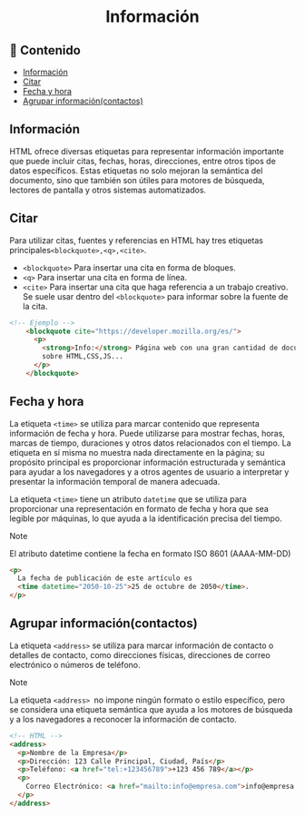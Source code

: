 <h1 align='center'>Información</h1>

<h2>📑 Contenido</h2>

- [Información](#información)
- [Citar](#citar)
- [Fecha y hora](#fecha-y-hora)
- [Agrupar información(contactos)](#agrupar-informacióncontactos)

## Información

HTML ofrece diversas etiquetas para representar información importante que puede incluir citas, fechas, horas, direcciones, entre otros tipos de datos específicos. Estas etiquetas no solo mejoran la semántica del documento, sino que también son útiles para motores de búsqueda, lectores de pantalla y otros sistemas automatizados.

## Citar

Para utilizar citas, fuentes y referencias en HTML hay tres etiquetas principales`<blockquote>,<q>,<cite>`.

- `<blockquote>` Para insertar una cita en forma de bloques.
- `<q>` Para insertar una cita en forma de línea.
- `<cite>` Para insertar una cita que haga referencia a un trabajo creativo. Se suele usar dentro del `<blockquote>` para informar sobre la fuente de la cita.

```HTML
<!-- Ejemplo -->
    <blockquote cite="https://developer.mozilla.org/es/">
      <p>
        <strong>Info:</strong> Página web con una gran cantidad de documentación
        sobre HTML,CSS,JS...
      </p>
    </blockquote>
```

## Fecha y hora

La etiqueta `<time>` se utiliza para marcar contenido que representa información de fecha y hora. Puede utilizarse para mostrar fechas, horas, marcas de tiempo, duraciones y otros datos relacionados con el tiempo. La etiqueta en sí misma no muestra nada directamente en la página; su propósito principal es proporcionar información estructurada y semántica para ayudar a los navegadores y a otros agentes de usuario a interpretar y presentar la información temporal de manera adecuada.

La etiqueta `<time>` tiene un atributo `datetime` que se utiliza para proporcionar una representación en formato de fecha y hora que sea legible por máquinas, lo que ayuda a la identificación precisa del tiempo.

> [!NOTE]
>
> El atributo datetime contiene la fecha en formato ISO 8601 (AAAA-MM-DD)

```html
<p>
  La fecha de publicación de este artículo es
  <time datetime="2050-10-25">25 de octubre de 2050</time>.
</p>
```

## Agrupar información(contactos)

La etiqueta `<address>` se utiliza para marcar información de contacto o detalles de contacto, como direcciones físicas, direcciones de correo electrónico o números de teléfono.

> [!NOTE]
> La etiqueta `<address> `no impone ningún formato o estilo específico, pero se considera una etiqueta semántica que ayuda a los motores de búsqueda y a los navegadores a reconocer la información de contacto.

```html
<!-- HTML -->
<address>
  <p>Nombre de la Empresa</p>
  <p>Dirección: 123 Calle Principal, Ciudad, País</p>
  <p>Teléfono: <a href="tel:+123456789">+123 456 789</a></p>
  <p>
    Correo Electrónico: <a href="mailto:info@empresa.com">info@empresa.com</a>
  </p>
</address>
```
